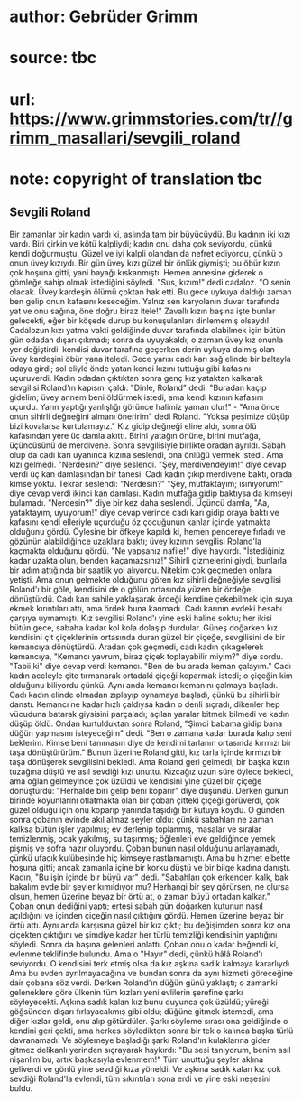 # author: Gebrüder Grimm
# source: tbc
# url: https://www.grimmstories.com/tr//grimm_masallari/sevgili_roland
# note: copyright of translation tbc

## Sevgili Roland 

Bir zamanlar bir kadın vardı ki, aslında tam bir büyücüydü. Bu kadının
iki kızı vardı. Biri çirkin ve kötü kalpliydi; kadın onu daha çok
seviyordu, çünkü kendi doğurmuştu. Güzel ve iyi kalpli olandan da nefret
ediyordu, çünkü o onun üvey kızıydı. Bir gün üvey kızı güzel bir önlük
giymişti; bu öbür kızın çok hoşuna gitti, yani bayağı kıskanmıştı. Hemen
annesine giderek o gömleğe sahip olmak istediğini söyledi.
"Sus, kızım!" dedi cadaloz. "O senin olacak. Üvey kardeşin ölümü
çoktan hak etti. Bu gece uykuya daldığı zaman ben gelip onun kafasını
keseceğim. Yalnız sen karyolanın duvar tarafında yat ve onu sağına, öne
doğru biraz itele!"
Zavallı kızın başına işte bunlar gelecekti, eğer bir köşede durup bu
konuşulanları dinlememiş olsaydı!
Cadalozun kızı yatma vakti geldiğinde duvar tarafında olabilmek için
bütün gün odadan dışarı çıkmadı; sonra da uyuyakaldı; o zaman üvey kız
onunla yer değiştirdi: kendisi duvar tarafına geçerken derin uykuya
dalmış olan üvey kardeşini öbür yana iteledi.
Gece yarısı cadı karı sağ elinde bir baltayla odaya girdi; sol eliyle
önde yatan kendi kızını tuttuğu gibi kafasını uçuruverdi.
Kadın odadan çıktıktan sonra genç kız yataktan kalkarak sevgilisi
Roland'ın kapısını çaldı: "Dinle, Roland" dedi. "Buradan kaçıp
gidelim; üvey annem beni öldürmek istedi, ama kendi kızının kafasını
uçurdu. Yarın yaptığı yanlışlığı görünce halimiz yaman olur!" - "Ama
önce onun sihirli değneğini almanı öneririm" dedi Roland. "Yoksa
peşimize düşüp bizi kovalarsa kurtulamayız."
Kız gidip değneği eline aldı, sonra ölü kafasından yere üç damla akıttı.
Birini yatağın önüne, birini mutfağa, üçüncüsünü de merdivene. Sonra
sevgilisiyle birlikte oradan ayrıldı.
Sabah olup da cadı karı uyanınca kızına seslendi, ona önlüğü vermek
istedi. Ama kızı gelmedi.
"Nerdesin?" diye seslendi.
"Şey, merdivendeyim!" diye cevap verdi üç kan damlasından bir tanesi.
Cadı kadın çıkıp merdivene baktı, orada kimse yoktu. Tekrar seslendi:
"Nerdesin?"
"Şey, mutfaktayım; ısınıyorum!" diye cevap verdi ikinci kan damlası.
Kadın mutfağa gidip baktıysa da kimseyi bulamadı. "Nerdesin?" diye bir
kez daha seslendi.
Üçüncü damla, "Aa, yataktayım, uyuyorum!" diye cevap verince cadı karı
gidip oraya baktı ve kafasını kendi elleriyle uçurduğu öz çocuğunun
kanlar içinde yatmakta olduğunu gördü.
Öylesine bir öfkeye kapıldı ki, hemen pencereye fırladı ve gözünün
alabildiğince uzaklara baktı; üvey kızının sevgilisi Roland'la kaçmakta
olduğunu gördü.
"Ne yapsanız nafile!" diye haykırdı. "İstediğiniz kadar uzakta olun,
benden kaçamazsınız!"
Sihirli çizmelerini giydi, bunlarla bir adım attığında bir saatlik yol
alıyordu. Nitekim çok geçmeden onlara yetişti. Ama onun gelmekte
olduğunu gören kız sihirli değneğiyle sevgilisi Roland'ı bir göle,
kendisini de o gölün ortasında yüzen bir ördeğe dönüştürdü.
Cadı karı sahile yaklaşarak ördeği kendine çekebilmek için suya ekmek
kırıntıları attı, ama ördek buna kanmadı.
Cadı karının evdeki hesabı çarşıya uymamıştı. Kız sevgilisi Roland'ı
yine eski haline soktu; her ikisi bütün gece, sabaha kadar kol kola
dolaşıp durdular. Güneş doğarken kız kendisini çit çiçeklerinin
ortasında duran güzel bir çiçeğe, sevgilisini de bir kemancıya
dönüştürdü.
Aradan çok geçmedi, cadı kadın çıkagelerek kemancıya, "Kemancı yavrum,
biraz çiçek toplayabilir miyim?" diye sordu.
"Tabii ki" diye cevap verdi kemancı. "Ben de bu arada keman
çalayım."
Cadı kadın aceleyle çite tırmanarak ortadaki çiçeği koparmak istedi; o
çiçeğin kim olduğunu biliyordu çünkü. Aynı anda kemancı kemanını çalmaya
başladı. Cadı kadın elinde olmadan zıplayıp oynamaya başladı, çünkü bu
sihirli bir danstı. Kemancı ne kadar hızlı çaldıysa kadın o denli
sıçradı, dikenler hep vücuduna batarak giysisini parçaladı; açılan
yaralar bitmek bilmedi ve kadın düşüp öldü.
Ondan kurtulduktan sonra Roland, "Şimdi babama gidip bana düğün
yapmasını isteyeceğim" dedi.
"Ben o zamana kadar burada kalıp seni beklerim. Kimse beni tanımasın
diye de kendimi tarlanın ortasında kırmızı bir taşa dönüştürürüm."
Bunun üzerine Roland gitti, kız tarla içinde kırmızı bir taşa dönüşerek
sevgilisini bekledi. Ama Roland geri gelmedi; bir başka kızın tuzağına
düştü ve asıl sevdiği kızı unuttu.
Kızcağız uzun süre öylece bekledi, ama oğlan gelmeyince çok üzüldü ve
kendisini yine güzel bir çiçeğe dönüştürdü:
"Herhalde biri gelip beni koparır" diye düşündü.
Derken günün birinde koyunlarını otlatmakta olan bir çoban çitteki
çiçeği görüverdi, çok güzel olduğu için onu koparıp yanında taşıdığı bir
kutuya koydu. O günden sonra çobanın evinde akıl almaz şeyler oldu:
çünkü sabahları ne zaman kalksa bütün işler yapılmış; ev derlenip
toplanmış, masalar ve sıralar temizlenmiş, ocak yakılmış, su taşınmış;
öğlenleri eve geldiğinde yemek pişmiş ve sofra hazır oluyordu. Çoban
bunun nasıl olduğunu anlayamadı, çünkü ufacık kulübesinde hiç kimseye
rastlamamıştı. Ama bu hizmet elbette hoşuna gitti; ancak zamanla içine
bir korku düştü ve bir bilge kadına danıştı.
Kadın, "Bu işin içinde bir büyü var" dedi. "Sabahları çok erkenden
kalk, bak bakalım evde bir şeyler kımıldıyor mu? Herhangi bir şey
görürsen, ne olursa olsun, hemen üzerine beyaz bir örtü at, o zaman büyü
ortadan kalkar."
Çoban onun dediğini yaptı; ertesi sabah gün doğarken kutunun nasıl
açıldığını ve içinden çiçeğin nasıl çıktığını gördü. Hemen üzerine beyaz
bir örtü attı. Aynı anda karşısına güzel bir kız çıktı; bu değişimden
sonra kız ona çiçekten çıktığını ve şimdiye kadar her türlü temizliği
kendisinin yaptığını söyledi. Sonra da başına gelenleri anlattı. Çoban
onu o kadar beğendi ki, evlenme teklifinde bulundu. Ama o "Hayır"
dedi, çünkü hâlâ Roland'ı seviyordu. O kendisini terk etmiş olsa da kız
aşkına sadık kalmaya kararlıydı. Ama bu evden ayrılmayacağına ve bundan
sonra da aynı hizmeti göreceğine dair çobana söz verdi.
Derken Roland'ın düğün günü yaklaştı; o zamanki geleneklere göre
ülkenin tüm kızları yeni evlilerin şerefine şarkı söyleyecekti. Aşkına
sadık kalan kız bunu duyunca çok üzüldü; yüreği göğsünden dışarı
fırlayacakmış gibi oldu; düğüne gitmek istemedi, ama diğer kızlar geldi,
onu alıp götürdüler.
Şarkı söyleme sırası ona geldiğinde o kendini geri çekti, ama herkes
söyledikten sonra bir tek o kalınca başka türlü davranamadı. Ve
söylemeye başladığı şarkı Roland'ın kulaklarına gider gitmez delikanlı
yerinden sıçrayarak haykırdı:
"Bu sesi tanıyorum, benim asıl nişanlım bu, artık başkasıyla
evlenmem!"
Tüm unuttuğu şeyler aklına geliverdi ve gönlü yine sevdiği kıza
yöneldi.
Ve aşkına sadık kalan kız çok sevdiği Roland'la evlendi, tüm
sıkıntıları sona erdi ve yine eski neşesini buldu.

